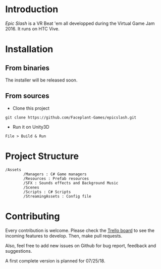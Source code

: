 # Introduction

*Epic Slash* is a VR Beat 'em all developped during the Virtual Game Jam 2016. It runs on HTC Vive.


# Installation

## From binaries

The installer will be released soon.

## From sources

- Clone this project
```
git clone https://github.com/Faceplant-Games/epicslash.git
```

- Run it on Unity3D
```
File > Build & Run
```


# Project Structure
```
/Assets
        /Managers : C# Game managers
        /Resources : Prefab resources
        /SFX : Sounds effects and Background Music
        /Scenes
        /Scripts : C# Scripts
        /StreamingAssets : Config file
```
# Contributing

Every contribution is welcome. Please check the [Trello board](https://trello.com/b/clnb9JpQ/epicslash-development) to see the incoming features to develop. Then, make pull requests.

Also, feel free to add new issues on Github for bug report, feedback and suggestions.

A first complete version is planned for 07/25/18.
